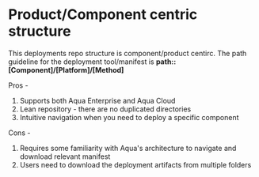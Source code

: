 # Product/Component centric structure  

This deployments repo structure is component/product centirc. The path guideline for the deployment tool/manifest is  **path::[Component]/[Platform]/[Method]**

Pros -
1. Supports both Aqua Enterprise and Aqua Cloud 
2. Lean repository - there are no duplicated directories 
3. Intuitive navigation when you need to deploy a specific component

Cons -
1. Requires some familiarity with Aqua's architecture to navigate and download relevant manifest
2. Users need to download the deployment artifacts from multiple folders 
